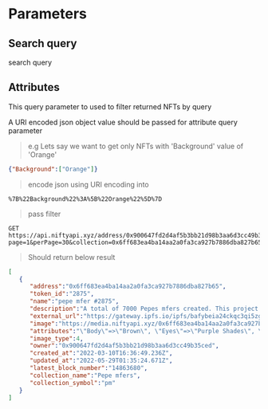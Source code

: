 # Parameters

## Search query

search query

## Attributes

This query parameter to used to filter returned NFTs by query

A URI encoded json object value should be passed for attribute query parameter

> e.g Lets say we want to get only NFTs with 'Background' value of 'Orange'

```json
{"Background":["Orange"]}
```

> encode json using URI encoding into

```
%7B%22Background%22%3A%5B%22Orange%22%5D%7D
```

> pass filter

```
GET https://api.niftyapi.xyz/address/0x900647fd2d4af5b3bb21d98b3aa6d3cc49b35ced?page=1&perPage=30&collection=0x6ff683ea4ba14aa2a0fa3ca927b7886dba827b65&attributes=%7B%22Background%22%3A%5B%22Orange%22%5D%7D`
```

> Should return below result

```json
[
   {
      "address":"0x6ff683ea4ba14aa2a0fa3ca927b7886dba827b65",
      "token_id":"2875",
      "name":"pepe mfer #2875",
      "description":"A total of 7000 Pepes mfers created. This project is in the public domain for the community to do as they please. 10% of the initial sale will be sent to the mfer treasury.  Like Sartoshi said:  \"Discord\" - no, we don’t; mfers built one for mfers \"Roadmap\" - no, mfers are paving their own roads \"Paid promos\" - no, mfers move organically \"Utility\" - mfers are the utility mfer",
      "external_url":"https://gateway.ipfs.io/ipfs/bafybeia24ckqc3qi5zg57j2wsclgqbfkmziixy5grlgctjljmhpco7ejde/2875.json",
      "image":"https://media.niftyapi.xyz/0x6ff683ea4ba14aa2a0fa3ca927b7886dba827b65/2875",
      "attributes":"\"Body\"=>\"Brown\", \"Eyes\"=>\"Purple Shades\", \"Head\"=>\"Mohawk Yellow\", \"Mouth\"=>\"Smile\", \"Shirt\"=>\"Collared Shirt Black\", \"Background\"=>\"Orange\", \"Headphones\"=>\"Black Headphones\"",
      "image_type":4,
      "owner":"0x900647fd2d4af5b3bb21d98b3aa6d3cc49b35ced",
      "created_at":"2022-03-10T16:36:49.236Z",
      "updated_at":"2022-05-29T01:35:24.671Z",
      "latest_block_number":"14863680",
      "collection_name":"Pepe mfers",
      "collection_symbol":"pm"
   }
]
```
